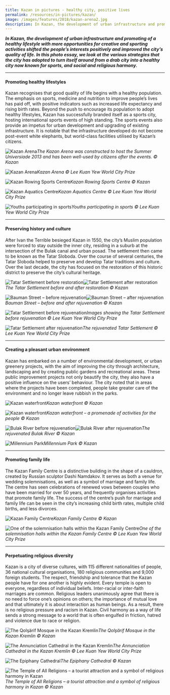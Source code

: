 ```yaml
---
title: Kazan in pictures - healthy city, positive lives
permalink: /resources/in-pictures/kazan/
image: /images/features/2018/kazan-arena2.jpg
description: In Kazan, the development of urban infrastructure and promoting of a healthy lifestyle with more opportunities for creative and sporting activities shifted the people’s interests positively and improved the city’s quality of life. In this photo essay, we look at the various strategies that the city has adopted to turn itself around from a drab city into a healthy city now known for sports, and social and religious harmony..
---
```


***In Kazan, the development of urban infrastructure and promoting of a healthy lifestyle with more opportunities for creative and sporting activities shifted the people’s interests positively and improved the city’s quality of life. In this photo essay, we look at the various strategies that the city has adopted to turn itself around from a drab city into a healthy city now known for sports, and social and religious harmony.***

---

#### **Promoting healthy lifestyles**

Kazan recognises that good quality of life begins with a healthy population. The emphasis on sports, medicine and nutrition to improve people’s lives has paid off, with positive indicators such as increased life expectancy and rising birth rates. Beyond the push to encourage its population to adopt healthy lifestyles, Kazan has successfully branded itself as a sports city, hosting international sports events of high standing. The sports events also provide an impetus for urban development and upgrading of existing infrastructure. It is notable that the infrastructure developed do not become post-event white elephants, but world-class facilities utilised by Kazan’s citizens. 

![Kazan Arena](/images/features/2018/kazan-arena.jpg/)*The Kazan Arena was constructed to host the Summer Universiade 2013 and has been well-used by citizens after the events. © Kazan*

![Kazan Arena](/images/features/2018/kazan-arena2.jpg/)*Kazan Arena © Lee Kuan Yew World City Prize*

![Kazan Rowing Sports Centre](/images/features/2018/kazan-rowing-sports-centre.jpg/)*Kazan Rowing Sports Centre © Kazan*

![Kazan Aquatics Centre](/images/features/2018/kazan-aquatics-centre.jpg/)*Kazan Aquatics Centre © Lee Kuan Yew World City Prize*

![Youths participating in sports](/images/features/2018/kazan-youth-sports.jpg/)*Youths participating in sports © Lee Kuan Yew World City Prize*

---

#### **Preserving history and culture**

After Ivan the Terrible besieged Kazan in 1550, the city’s Muslim population were forced to stay outside the inner city, residing in a suburb at the intersection of the Bulak canal and urban posad. The settlement then came to be known as the Tatar Sloboda. Over the course of several centuries, the Tatar Sloboda helped to preserve and develop Tatar traditions and culture. Over the last decade, the city has focused on the restoration of this historic district to preserve the city’s cultural heritage.

![Tatar Settlement before restoration](/images/features/2018/tatar-settlement-before.jpg/)![Tatar Settlement after restoration](/images/features/2018/tatar-settlement-after.jpg/)*The Tatar Settlement before and after restoration © Kazan*

![Bauman Street – before rejuvenation](/images/features/2018/bauman-street-before.jpg/)![Bauman Street – after rejuvenation](/images/features/2018/bauman-street-after.jpg/)*Bauman Street – before and after rejuvenation © Kazan*

![Tatar Settlement before rejuvenation](/images/features/2018/tatar-settlement-before2.jpg/)*Images showing the Tatar Settlement before rejuvenation © Lee Kuan Yew World City Prize*

![Tatar Settlement after rejuvenation](/images/features/2018/tatar-settlement-after2.jpg/)*The rejuvenated Tatar Settlement  © Lee Kuan Yew World City Prize*

---

#### **Creating a pleasant urban environment**

Kazan has embarked on a number of environmental development, or urban greenery projects, with the aim of improving the city through architecture, landscaping and by creating public gardens and recreational areas. These public improvement projects not only beautify the city, they also have a positive influence on the users’ behaviour. The city noted that in areas where the projects have been completed, people take greater care of the environment and no longer leave rubbish in the parks.

![Kazan waterfront](/images/features/2018/kazan-waterfront.jpg/)*Kazan waterfront © Kazan*

![Kazan waterfront](/images/features/2018/kazan-waterfront2.jpg/)*Kazan waterfront – a promenade of activities for the people © Kazan*

![Bulak River before rejuvenation](/images/features/2018/bulak-river-before.jpg/)![Bulak River after rejuvenation](/images/features/2018/bulak-river-after.jpg/)*The rejuvenated Bulak River © Kazan*

![Millennium Park](/images/features/2018/millennium-park.jpg/)*Millennium Park © Kazan*

---

#### **Promoting family life**

The Kazan Family Centre is a distinctive building in the shape of a cauldron, created by Russian sculptor Dashi Namdakov. It serves as both a venue for wedding solemnisations, as well as a symbol of marriage and family life. The centre has seen celebrations of renewed vows between couples who have been married for over 50 years, and frequently organises activities that promote family life. The success of the centre’s push for marriage and family life can be seen in the city’s increasing child birth rates, multiple child births, and less divorces.

![Kazan Family Centre](/images/features/2018/kazan-family-centre.jpg/)*Kazan Family Centre © Kazan*

![One of the solemnisation halls within the Kazan Family Centre](/images/features/2018/kazan-family-centre2.jpg/)*One of the solemnisation halls within the Kazan Family Centre © Lee Kuan Yew World City Prize*

---

#### **Perpetuating religious diversity**

Kazan is a city of diverse cultures, with 115 different nationalities of people, 36 national cultural organisations, 180 religious communities and 9,000 foreign students. The respect, friendship and tolerance that the Kazan people have for one another is highly evident. Every temple is open to everyone, regardless of individual beliefs. Inter-racial or inter-faith marriages are common. Religious leaders unanimously agree that there is no need to force one’s opinions on others; the importance of mutual love and that ultimately it is about interaction as human beings. As a result, there is no religious pressure and racism in Kazan. Civil harmony as a way of life sends a strong message to a world that is often engulfed in friction, hatred and violence due to race or religion.

![The Qolşärif Mosque in the Kazan Kremlin](/images/features/2018/qolsarif-mosque.jpg/)*The Qolşärif Mosque in the Kazan Kremlin © Kazan*

![The Annunciation Cathedral in the Kazan Kremlin ](/images/features/2018/qolsarif-mosque.jpg/)*The Annunciation Cathedral in the Kazan Kremlin © Lee Kuan Yew World City Prize*

![The Epiphany Cathedral](/images/features/2018/epiphany-cathedral.jpg/)*The Epiphany Cathedral © Kazan*

![The Temple of All Religions – a tourist attraction and a symbol of religious harmony in Kazan](/images/features/2018/temple-all-religions.jpg/)*The Temple of All Religions – a tourist attraction and a symbol of religious harmony in Kazan © Kazan*
